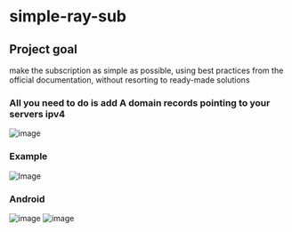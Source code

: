 # simple-ray-sub

## Project goal
make the subscription as simple as possible, using best practices from the official documentation, without resorting to ready-made solutions

### All you need to do is add A domain records pointing to your servers ipv4
![image](https://github.com/user-attachments/assets/6d8f9673-3b1d-45ab-8bec-f069d56f62d4)

### Example
![Image](https://github.com/user-attachments/assets/6bfd07ff-f98e-4ad0-89bb-888436d33d81)


### Android
![image](https://github.com/user-attachments/assets/f5365a90-e9fa-438b-ba90-f6091aec8d1b)
![image](https://github.com/user-attachments/assets/93c3c653-2dd1-4ae8-8601-f65cc7ca8cd5)

